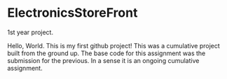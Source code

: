 # ElectronicsStoreFront
1st year project.

Hello, World. This is my first github project!
This was a cumulative project built from the ground up. The base code for this assignment was the submission for the previous. In a sense it is an ongoing cumulative assignment. 
